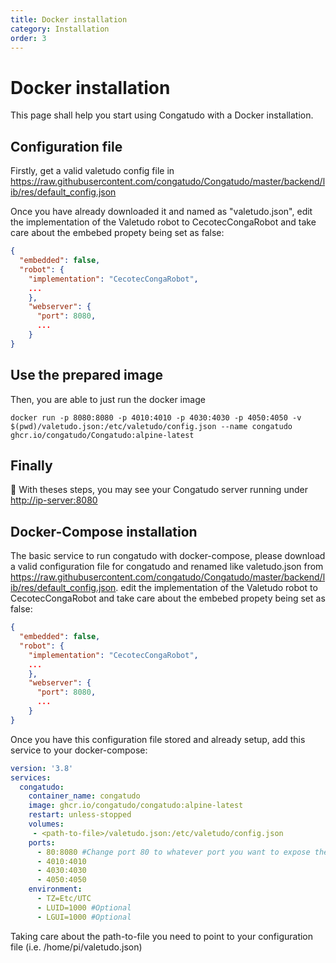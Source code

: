 ```yaml
---
title: Docker installation
category: Installation
order: 3
---
```


# Docker installation

This page shall help you start using Congatudo with a Docker installation.

## Configuration file
Firstly, get a valid valetudo config file in https://raw.githubusercontent.com/congatudo/Congatudo/master/backend/lib/res/default_config.json

Once you have already downloaded it and named as "valetudo.json", edit the implementation of the Valetudo robot to CecotecCongaRobot and take care about the embebed propety being set as false:
```json
{
  "embedded": false,
  "robot": {
    "implementation": "CecotecCongaRobot",
    ...
    },
    "webserver": {
      "port": 8080,
      ...
    }
}
```

## Use the prepared image
Then, you are able to just run the docker image
```shell
docker run -p 8080:8080 -p 4010:4010 -p 4030:4030 -p 4050:4050 -v $(pwd)/valetudo.json:/etc/valetudo/config.json --name congatudo ghcr.io/congatudo/Congatudo:alpine-latest
```
## Finally
:tada: With theses steps, you may see your Congatudo server running under <http://ip-server:8080>

## Docker-Compose installation
The basic service to run congatudo with docker-compose, please download a valid configuration file for congatudo and renamed like valetudo.json from  https://raw.githubusercontent.com/congatudo/Congatudo/master/backend/lib/res/default_config.json. edit the implementation of the Valetudo robot to CecotecCongaRobot and take care about the embebed propety being set as false:
```json
{
  "embedded": false,
  "robot": {
    "implementation": "CecotecCongaRobot",
    ...
    },
    "webserver": {
      "port": 8080,
      ...
    }
}
```
Once you have this configuration file stored and already setup, add this service to your docker-compose:
```yaml
version: '3.8'
services:
  congatudo:
    container_name: congatudo
    image: ghcr.io/congatudo/congatudo:alpine-latest
    restart: unless-stopped
    volumes:
     - <path-to-file>/valetudo.json:/etc/valetudo/config.json
    ports:
      - 80:8080 #Change port 80 to whatever port you want to expose the web GUi
      - 4010:4010
      - 4030:4030
      - 4050:4050
    environment:
      - TZ=Etc/UTC
      - LUID=1000 #Optional
      - LGUI=1000 #Optional
```
Taking care about the path-to-file you need to point to your configuration file (i.e. /home/pi/valetudo.json)